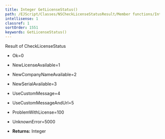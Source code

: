 ```yaml
---
title: Integer GetLicenseStatus()
path: /EJScript/Classes/NSCheckLicenseStatusResult/Member functions/Integer GetLicenseStatus()
intellisense: 1
classref: 1
sortOrder: 1551
keywords: GetLicenseStatus()
---
```



Result of CheckLicenseStatus
* Ok=0
* NewLicenseAvailable=1
* NewCompanyNameAvailable=2
* NewSerialAvailable=3
* UseCustomMessage=4
* UseCustomMessageAndUrl=5
* ProblemWithLicense=100
* UnknownError=5000


* **Returns:** Integer


